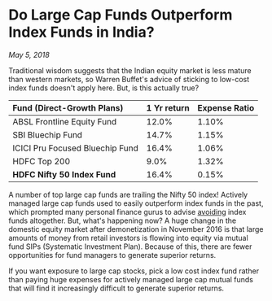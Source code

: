 # Do Large Cap Funds Outperform Index Funds in India?
*May 5, 2018*

Traditional wisdom suggests that the Indian equity market
is less mature than western markets, so Warren Buffet's advice
of sticking to low-cost index funds doesn't apply here.
But, is this actually true?

| Fund (Direct-Growth Plans)                   | 1 Yr return  | Expense Ratio  |
|:-------------------------------------------- |:------------ |:-------------- |
| ABSL Frontline Equity Fund                   | 12.0%        | 1.10%          |
| SBI Bluechip Fund                            | 14.7%        | 1.15%          |
| ICICI Pru Focused Bluechip Fund              | 16.4%        | 1.06%          |
| HDFC Top 200                                 | 9.0%         | 1.32%          |
| **HDFC Nifty 50 Index Fund**                 | 16.4%        | 0.15%          |

A number of top large cap funds are trailing the Nifty 50 index!
Actively managed large cap funds used to easily outperform
index funds in the past, which prompted many personal finance gurus
to advise [avoiding](https://www.valueresearchonline.com/story/h2_storyView.asp?str=35462)
index funds altogether. But, what's happening now?
A huge change in the domestic equity market after demonetization
in November 2016 is that large amounts of money from retail investors
is flowing into equity via mutual fund SIPs (Systematic Investment Plan).
Because of this, there are fewer opportunities for fund managers
to generate superior returns.

If you want exposure to large cap stocks, pick a low cost
index fund rather than paying huge expenses for actively managed
large cap mutual funds that will find it increasingly difficult
to generate superior returns.
